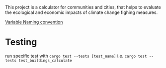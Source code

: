 This project is a calculator for communities and cities, that helps to evaluate the ecological and economic impacts of climate change fighing measures.

[Variable Naming convention](variables_naming_convention.md)

# Testing

run specific test with
```cargo test --tests [test_name]```
i.e.
```cargo test --tests test_buildings_calculate```
